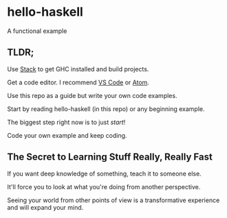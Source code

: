 # hello-haskell
A functional example

## TLDR;
Use [Stack][1] to get GHC installed and build projects.

Get a code editor. I recommend [VS Code][2] or [Atom][3]. 

Use this repo as a guide but write your own code examples.

Start by reading hello-haskell (in this repo) or any beginning example.

The biggest step right now is to just _start_! 

Code your own example and keep coding.

## The Secret to Learning Stuff Really, Really Fast
If you want deep knowledge of something, teach it to someone else.

It'll force you to look at what you're doing from another perspective.

Seeing your world from other points of view is a transformative experience and will expand your mind.

[0]: References
[1]: https://docs.haskellstack.org/en/stable/install_and_upgrade/#installupgrade
[2]: https://code.visualstudio.com/
[3]: https://atom.io/
